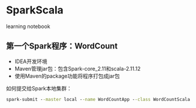 # SparkScala
learning notebook

## 第一个Spark程序：WordCount
- IDEA开发环境
- Maven管理jar包：包含Spark-core_2.11和scala-2.11.12
- 使用Maven的package功能将程序打包成jar包

如何提交给Spark本地集群：
```cmd
spark-submit --master local --name WordCountApp --class WordCountScala sparkdemo1-1.0-SNAPSHOT.jar /usr/IDEA/SparkStudy/test.txt
```
